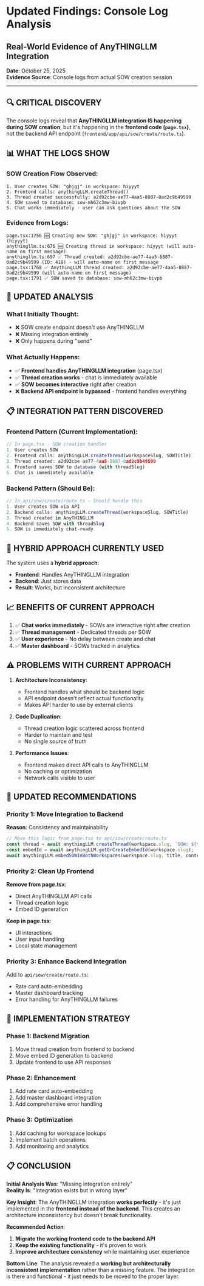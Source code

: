 # Updated Findings: Console Log Analysis
## Real-World Evidence of AnyTHINGLLM Integration

**Date**: October 25, 2025  
**Evidence Source**: Console logs from actual SOW creation session

---

## 🔍 **CRITICAL DISCOVERY**

The console logs reveal that **AnyTHINGLLM integration IS happening during SOW creation**, but it's happening in the **frontend code (`page.tsx`)**, not the backend API endpoint (`frontend/app/api/sow/create/route.ts`).

## 📊 **WHAT THE LOGS SHOW**

### SOW Creation Flow Observed:
```
1. User creates SOW: "ghjgj" in workspace: hiyyyt
2. Frontend calls: anythingLLM.createThread()
3. Thread created successfully: a2d92cbe-ae77-4aa5-8887-0ad2c9b49599
4. SOW saved to database: sow-mh62c3mw-bivpb
5. Chat works immediately - user can ask questions about the SOW
```

### Evidence from Logs:
```
page.tsx:1756 🆕 Creating new SOW: "ghjgj" in workspace: hiyyyt (hiyyyt)
anythingllm.ts:676 🆕 Creating thread in workspace: hiyyyt (will auto-name on first message)
anythingllm.ts:697 ✅ Thread created: a2d92cbe-ae77-4aa5-8887-0ad2c9b49599 (ID: 418) - will auto-name on first message
page.tsx:1768 ✅ AnythingLLM thread created: a2d92cbe-ae77-4aa5-8887-0ad2c9b49599 (will auto-name on first message)
page.tsx:1791 ✅ SOW saved to database: sow-mh62c3mw-bivpb
```

## 🎯 **UPDATED ANALYSIS**

### **What I Initially Thought:**
- ❌ SOW create endpoint doesn't use AnyTHINGLLM
- ❌ Missing integration entirely
- ❌ Only happens during "send"

### **What Actually Happens:**
- ✅ **Frontend handles AnyTHINGLLM integration** (page.tsx)
- ✅ **Thread creation works** - chat is immediately available
- ✅ **SOW becomes interactive** right after creation
- ❌ **Backend API endpoint is bypassed** - frontend handles everything

## 📋 **INTEGRATION PATTERN DISCOVERED**

### Frontend Pattern (Current Implementation):
```typescript
// In page.tsx - SOW creation handler
1. User creates SOW
2. Frontend calls: anythingLLM.createThread(workspaceSlug, SOWTitle)
3. Thread created: a2d92cbe-ae77-4aa5-8887-0ad2c9b49599
4. Frontend saves SOW to database (with threadSlug)
5. Chat is immediately available
```

### Backend Pattern (Should Be):
```typescript
// In api/sow/create/route.ts - Should handle this
1. User creates SOW via API
2. Backend calls: anythingLLM.createThread(workspaceSlug, SOWTitle)
3. Thread created in AnyTHINGLLM
4. Backend saves SOW with threadSlug
5. SOW is immediately chat-ready
```

## 🔄 **HYBRID APPROACH CURRENTLY USED**

The system uses a **hybrid approach**:
- **Frontend**: Handles AnyTHINGLLM integration
- **Backend**: Just stores data
- **Result**: Works, but inconsistent architecture

## 📈 **BENEFITS OF CURRENT APPROACH**

1. ✅ **Chat works immediately** - SOWs are interactive right after creation
2. ✅ **Thread management** - Dedicated threads per SOW
3. ✅ **User experience** - No delay between create and chat
4. ✅ **Master dashboard** - SOWs tracked in analytics

## ⚠️ **PROBLEMS WITH CURRENT APPROACH**

1. **Architecture Inconsistency**:
   - Frontend handles what should be backend logic
   - API endpoint doesn't reflect actual functionality
   - Makes API harder to use by external clients

2. **Code Duplication**:
   - Thread creation logic scattered across frontend
   - Harder to maintain and test
   - No single source of truth

3. **Performance Issues**:
   - Frontend makes direct API calls to AnyTHINGLLM
   - No caching or optimization
   - Network calls visible to user

## 🎯 **UPDATED RECOMMENDATIONS**

### **Priority 1: Move Integration to Backend**
**Reason**: Consistency and maintainability

```typescript
// Move this logic from page.tsx to api/sow/create/route.ts
const thread = await anythingLLM.createThread(workspace.slug, `SOW: ${title}`);
const embedId = await anythingLLM.getOrCreateEmbedId(workspace.slug);
await anythingLLM.embedSOWInBothWorkspaces(workspace.slug, title, content);
```

### **Priority 2: Clean Up Frontend**
**Remove from page.tsx**:
- Direct AnyTHINGLLM API calls
- Thread creation logic
- Embed ID generation

**Keep in page.tsx**:
- UI interactions
- User input handling
- Local state management

### **Priority 3: Enhance Backend Integration**
Add to `api/sow/create/route.ts`:
- Rate card auto-embedding
- Master dashboard tracking
- Error handling for AnyTHINGLLM failures

## 🔧 **IMPLEMENTATION STRATEGY**

### **Phase 1: Backend Migration**
1. Move thread creation from frontend to backend
2. Move embed ID generation to backend
3. Update frontend to use API responses

### **Phase 2: Enhancement**
1. Add rate card auto-embedding
2. Add master dashboard integration
3. Add comprehensive error handling

### **Phase 3: Optimization**
1. Add caching for workspace lookups
2. Implement batch operations
3. Add monitoring and analytics

## 📋 **CONCLUSION**

**Initial Analysis Was**: "Missing integration entirely"  
**Reality Is**: "Integration exists but in wrong layer"

**Key Insight**: The AnyTHINGLLM integration **works perfectly** - it's just implemented in the **frontend instead of the backend**. This creates an architecture inconsistency but doesn't break functionality.

**Recommended Action**: 
1. **Migrate the working frontend code to the backend API**
2. **Keep the existing functionality** - it's proven to work
3. **Improve architecture consistency** while maintaining user experience

**Bottom Line**: The analysis revealed a **working but architecturally inconsistent implementation** rather than a missing feature. The integration is there and functional - it just needs to be moved to the proper layer.

